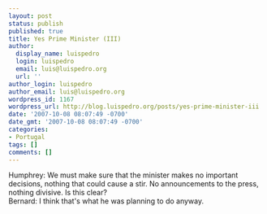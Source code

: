 ```yaml
---
layout: post
status: publish
published: true
title: Yes Prime Minister (III)
author:
  display_name: luispedro
  login: luispedro
  email: luis@luispedro.org
  url: ''
author_login: luispedro
author_email: luis@luispedro.org
wordpress_id: 1167
wordpress_url: http://blog.luispedro.org/posts/yes-prime-minister-iii
date: '2007-10-08 08:07:49 -0700'
date_gmt: '2007-10-08 08:07:49 -0700'
categories:
- Portugal
tags: []
comments: []
---
```

<p>Humphrey: We must make sure that the minister makes no important decisions, nothing that could cause a stir. No announcements to the press, nothing divisive. Is this clear?<br />
Bernard: I think that's what he was planning to do anyway.</p>
